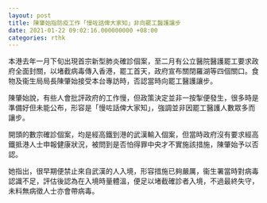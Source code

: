 ```yaml
---
layout: post
title: 陳肇始指防疫工作「慢咗話俾大家知」非向罷工醫護讓步
date: 2021-01-22 09:02:16.000000000 +08:00
categories: rthk
---
```


本港去年一月下旬出現首宗新型肺炎確診個案，至二月有公立醫院醫護罷工要求政府全面封關，以堵截病毒傳入香港，罷工首天，政府宣布關閉羅湖等四個關口。食物及衞生局局長陳肇始接受本台專訪時，否認當時向罷工醫護讓步。

陳肇始說，有些人會批評政府的工作慢，但政策決定並非一按掣便發生，很多時是準備好但未能公布，形容是「慢咗話俾大家知」，強調並非因罷工醫護人數眾多而讓步。

開頭的數宗確診個案，均是經高鐵到港的武漢輸入個案，但當時政府沒有要求經高鐵抵港人士申報健康狀況，被問到是否怕得罪中央才不實施該措施，陳肇始予以否認。

她指出，很早期便禁止來自武漢的人入境，形容措施已夠嚴厲，衞生署當時對病毒認識不足，評估後認為在入境時量體溫，便足以堵截確診者入境，不過最終失守，未料無病徵人士亦會帶病毒。
